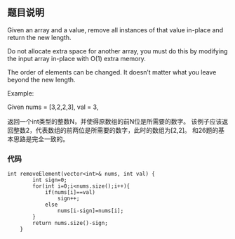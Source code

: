 ## 题目说明

Given an array and a value, remove all instances of that value in-place and return the new length.  

Do not allocate extra space for another array, you must do this by modifying the input array in-place with O(1) extra memory. 

The order of elements can be changed. It doesn’t matter what you leave beyond the new length.

Example:

Given nums = [3,2,2,3], val = 3,

返回一个int类型的整数N，并使得原数组的前N位是所需要的数字。 
该例子应该返回整数2，代表数组的前两位是所需要的数字，此时的数组为[2,2]。 
和26题的基本思路是完全一致的。

### 代码

```
int removeElement(vector<int>& nums, int val) {
        int sign=0;
        for(int i=0;i<nums.size();i++){
            if(nums[i]==val)
                sign++;
            else
                nums[i-sign]=nums[i];
        }
        return nums.size()-sign;
    }
```

